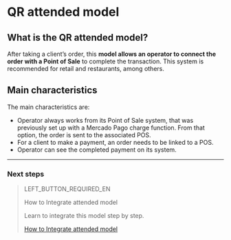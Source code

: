 # QR attended model

## What is the QR attended model?

After taking a client’s order, this **model allows an operator to connect the order with a Point of Sale** to complete the transaction.
This system is recommended for retail and restaurants, among others.

## Main characteristics

The main characteristics are:

- Operator always works from its Point of Sale system, that was previously set up with a Mercado Pago charge function. From that option, the order is sent to the associated POS.
- For a client to make a payment, an order needs to be linked to a POS.
- Operator can see the completed payment on its system.

---

### Next steps

> LEFT_BUTTON_REQUIRED_EN
>
> How to Integrate attended model
>
> Learn to integrate this model step by step.
>
> [How to Integrate attended model](https://www.mercadopago[FAKER][URL][DOMAIN]/developers/en/guides/in-person-payments/qr-code/qr-attended/integrations)
